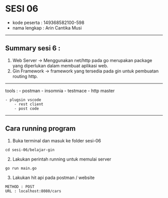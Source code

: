 # SESI 06
- kode peserta    : 149368582100-598
- nama lengkap    : Arin Cantika Musi

---
## Summary sesi 6 : 
1. Web Server -> Menggunakan net/http pada go merupakan package yang diperlukan dalam membuat aplikasi web.
2. Gin Framework -> framework yang tersedia pada gin untuk pembuatan routing http.

---
tools :
    - postman
    - insomnia
    - testmace
    - http master

    - plugsin vscode 
        - rest client
        - post code

---
## Cara running program
1. Buka terminal dan masuk ke folder sesi-06
```
cd sesi-06/belajar-gin
```
2. Lakukan perintah running untuk memulai server
```
go run main.go
```
3. Lakukan hit api pada postman / website
```
METHOD : POST
URL : localhost:8080/cars
```
